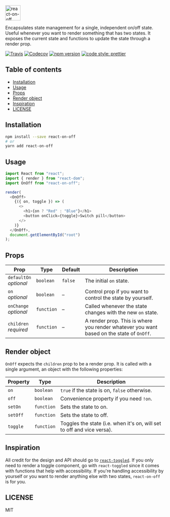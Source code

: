 <img src="https://cdn.rawgit.com/cangoektas/react-on-off/master/assets/logo.svg" alt="react-on-off" height="48">

Encapsulates state management for a single, independent on/off state. Useful
whenever you want to render something that has two states. It exposes the
current state and functions to update the state through a render prop.

[![Travis](https://img.shields.io/travis/cangoektas/react-on-off.svg?style=flat-square)](https://travis-ci.org/cangoektas/react-on-off)
[![Codecov](https://img.shields.io/codecov/c/github/cangoektas/react-on-off.svg?style=flat-square)](https://codecov.io/gh/cangoektas/react-on-off)
[![npm version](https://img.shields.io/npm/v/react-on-off.svg?style=flat-square)](https://www.npmjs.com/package/react-on-off)
[![code style: prettier](https://img.shields.io/badge/code_style-prettier-ff69b4.svg?style=flat-square)](https://github.com/prettier/prettier)

## Table of contents

* [Installation](#installation)
* [Usage](#usage)
* [Props](#props)
* [Render object](#render-object)
* [Inspiration](#inspiration)
* [LICENSE](#license)

## Installation

```sh
npm install --save react-on-off
# or
yarn add react-on-off
```

## Usage

```js
import React from "react";
import { render } from "react-dom";
import OnOff from "react-on-off";

render(
  <OnOff>
    {({ on, toggle }) => (
      <>
        <h1>{on ? "Red" : "Blue"}</h1>
        <button onClick={toggle}>Switch pill</button>
      </>
    )}
  </OnOff>,
  document.getElementById("root")
);
```

## Props

| Prop                        | Type       | Default | Description                                                                              |
| --------------------------- | ---------- | ------- | ---------------------------------------------------------------------------------------- |
| `defaultOn` <br> _optional_ | `boolean`  | `false` | The initial `on` state.                                                                  |
| `on` <br> _optional_        | `boolean`  | –       | Control prop if you want to control the state by yourself.                               |
| `onChange` <br> _optional_  | `function` | –       | Called whenever the state changes with the new `on` state.                               |
| `children` <br> _required_  | `function` | –       | A render prop. This is where you render whatever you want based on the state of `OnOff`. |

## Render object

`OnOff` expects the `children` prop to be a render prop. It is called with a
single argument, an object with the following properties:

| Property | Type       | Description                                                            |
| -------- | ---------- | ---------------------------------------------------------------------- |
| `on`     | `boolean`  | `true` if the state is on, `false` otherwise.                          |
| `off`    | `boolean`  | Convenience property if you need `!on`.                                |
| `setOn`  | `function` | Sets the state to on.                                                  |
| `setOff` | `function` | Sets the state to off.                                                 |
| `toggle` | `function` | Toggles the state (i.e. when it's on, will set to off and vice versa). |

## Inspiration

All credit for the design and API should go to [`react-toggled`](https://github.com/kentcdodds/react-toggled). If you only need to render a toggle component, go with `react-toggled` since it comes with functions that help with accessibility. If you're handling accessibility by yourself or you want to render anything else with two states, `react-on-off` is for you.

## LICENSE

MIT
